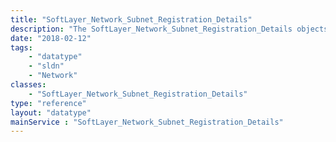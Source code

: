 ```yaml
---
title: "SoftLayer_Network_Subnet_Registration_Details"
description: "The SoftLayer_Network_Subnet_Registration_Details objects are used to relate [SoftLayer_Account_Regional_Registry_Detail](reference/datatypes/SoftLayer_Account_Regional_Registry_Detail) objects to a [SoftLayer_Network_Subnet_Registration](reference/datatypes/SoftLayer_Network_Subnet_Registration) object. This allows for easy reuse of registration details. It is important to note that only one detail object per type may be associated to a registration object. "
date: "2018-02-12"
tags:
    - "datatype"
    - "sldn"
    - "Network"
classes:
    - "SoftLayer_Network_Subnet_Registration_Details"
type: "reference"
layout: "datatype"
mainService : "SoftLayer_Network_Subnet_Registration_Details"
---
```


